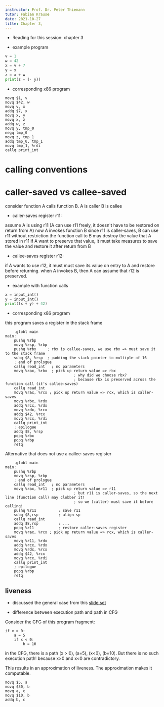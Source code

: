 ```yaml
---
instructor: Prof. Dr. Peter Thiemann
tutor: Fabian Krause
date: 2021-10-27
title: Chapter 3, 
---
```


* Reading for this session: chapter 3

* example program

```python
v = 1
w = 42
x = v + 7
y = x
z = x + w
print(z + (- y))
```

* corresponding x86 program

```
movq $1, v
movq $42, w
movq v, x
addq $7, x
movq x, y
movq x, z
addq w, z
movq y, tmp_0
negq tmp_0
movq z, tmp_1
addq tmp_0, tmp_1
movq tmp_1, %rdi
callq print_int
```

# calling conventions

# caller-saved vs callee-saved

consider function A calls function B.
A is caller
B is callee

* caller-saves register r11:

assume A is using r11 (A can use r11 freely, it doesn't have to be restored on return from A)
now A invokes function B
since r11 is caller-saves, B can use r11 without restriction
the function call to B may destroy the value that A stored in r11
if A want to preserve that value, it must take measures to save the value and restore it after return from B

* callee-saves register r12:

if A wants to use r12, it must must save its value on entry to A and restore before returning.
when A invokes B, then A can assume that r12 is preserved.




* example with function calls

```python
x = input_int()
y = input_int()
print((x + y) + 42)
```

* corresponding x86 program

this program saves a register in the stack frame

```
	.globl main
main:
	pushq %rbp
	movq %rsp, %rbp
	pushq %rbx     ; rbx is callee-saves, we use rbx => must save it to the stack frame
	subq $8, %rsp  ; padding the stack pointer to multiple of 16
	; end of prologue
	callq read_int   ; no parameters
	movq %rax, %rbx  ; pick up return value => rbx
	                           ; why did we choose rbx?
                               ; because rbx is preserved across the function call (it's callee-saves)
	callq read_int
	movq %rax, %rcx ; pick up return value => rcx, which is caller-saves
	movq %rbx, %rdx
	addq %rcx, %rdx
	movq %rdx, %rcx
	addq $42, %rcx
	movq %rcx, %rdi
	callq print_int
	; epilogue
	addq $8, %rsp
	popq %rbx
	popq %rbp
	retq
```

Alternative that does not use a callee-saves register

```
	.globl main
main:
	pushq %rbp
	movq %rsp, %rbp
	; end of prologue
	callq read_int   ; no parameters
	movq %rax, %r11  ; pick up return value => r11
	                           ; but r11 is caller-saves, so the next line (function call) may clobber it!
                               ; so we (caller) must save it before calling!
    pushq %r11          ; save r11
    subq $8,rsp         ; align sp
	callq read_int
	addq $8,rsp         ; ...
    popq %r11           ; restore caller-saves register
	movq %rax, %rcx ; pick up return value => rcx, which is caller-saves
	movq %r11, %rdx
	addq %rcx, %rdx
	movq %rdx, %rcx
	addq $42, %rcx
	movq %rcx, %rdi
	callq print_int
	; epilogue
	popq %rbp
	retq
```






## liveness

* discussed the general case from this [slide set](https://proglang.informatik.uni-freiburg.de/teaching/compilerbau/2016ws/10-liveness.pdf)

* difference between execution path and path in CFG

Consider the CFG of this program fragment:

```
if x > 0:
    a = 5
    if x < 0:
        b = 10
```

in the CFG, there is a path (x > 0), (a=5), (x<0), (b=10).
But there is no such execution path! because x>0 and x<0 are contradictory.

This results in an approximation of liveness. The approximation makes it computable.


```
movq $5, a
movq $30, b
movq a, c
movq $10, b
addq b, c
```
